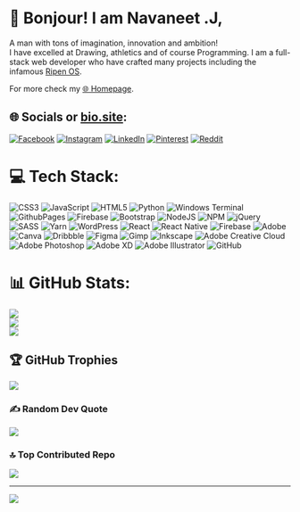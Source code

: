 # 💫 Bonjour! I am Navaneet .J,
A man with tons of imagination, innovation and ambition!<br>I have excelled at Drawing, athletics and of course Programming. I am a full-stack web developer who have crafted many projects including the infamous [Ripen OS](https://ripenos.github.io/).

For more check my [🌐 Homepage](https://navaneet239.github.io/).

## 🌐 Socials or [bio.site](https://bio.site/NavaneetJ):
[![Facebook](https://img.shields.io/badge/Facebook-%231877F2.svg?logo=Facebook&logoColor=white)](http://facebook.com/navaneet.jaggannathan/) [![Instagram](https://img.shields.io/badge/Instagram-%23E4405F.svg?logo=Instagram&logoColor=white)](https://www.instagram.com/nav_pj2309/) [![LinkedIn](https://img.shields.io/badge/LinkedIn-%230077B5.svg?logo=linkedin&logoColor=white)](https://linkedin.com/in/navaneet-jaggannathan-29b846312) [![Pinterest](https://img.shields.io/badge/Pinterest-%23E60023.svg?logo=Pinterest&logoColor=white)](https://in.pinterest.com/NavPadJag/) [![Reddit](https://img.shields.io/badge/Reddit-%23FF4500.svg?logo=Reddit&logoColor=white)](https://www.reddit.com/user/npj2309/) 


# 💻 Tech Stack:
![CSS3](https://img.shields.io/badge/css3-%231572B6.svg?style=plastic&logo=css3&logoColor=white) ![JavaScript](https://img.shields.io/badge/javascript-%23323330.svg?style=plastic&logo=javascript&logoColor=%23F7DF1E) ![HTML5](https://img.shields.io/badge/html5-%23E34F26.svg?style=plastic&logo=html5&logoColor=white) ![Python](https://img.shields.io/badge/python-3670A0?style=plastic&logo=python&logoColor=ffdd54) ![Windows Terminal](https://img.shields.io/badge/Windows%20Terminal-%234D4D4D.svg?style=plastic&logo=windows-terminal&logoColor=white) ![GithubPages](https://img.shields.io/badge/github%20pages-121013?style=plastic&logo=github&logoColor=white) ![Firebase](https://img.shields.io/badge/firebase-%23039BE5.svg?style=plastic&logo=firebase) ![Bootstrap](https://img.shields.io/badge/bootstrap-%238511FA.svg?style=plastic&logo=bootstrap&logoColor=white) ![NodeJS](https://img.shields.io/badge/node.js-6DA55F?style=plastic&logo=node.js&logoColor=white) ![NPM](https://img.shields.io/badge/NPM-%23CB3837.svg?style=plastic&logo=npm&logoColor=white) ![jQuery](https://img.shields.io/badge/jquery-%230769AD.svg?style=plastic&logo=jquery&logoColor=white) ![SASS](https://img.shields.io/badge/SASS-hotpink.svg?style=plastic&logo=SASS&logoColor=white) ![Yarn](https://img.shields.io/badge/yarn-%232C8EBB.svg?style=plastic&logo=yarn&logoColor=white) ![WordPress](https://img.shields.io/badge/WordPress-%23117AC9.svg?style=plastic&logo=WordPress&logoColor=white) ![React](https://img.shields.io/badge/react-%2320232a.svg?style=plastic&logo=react&logoColor=%2361DAFB) ![React Native](https://img.shields.io/badge/react_native-%2320232a.svg?style=plastic&logo=react&logoColor=%2361DAFB) ![Firebase](https://img.shields.io/badge/firebase-a08021?style=plastic&logo=firebase&logoColor=ffcd34) ![Adobe](https://img.shields.io/badge/adobe-%23FF0000.svg?style=plastic&logo=adobe&logoColor=white) ![Canva](https://img.shields.io/badge/Canva-%2300C4CC.svg?style=plastic&logo=Canva&logoColor=white) ![Dribbble](https://img.shields.io/badge/Dribbble-EA4C89?style=plastic&logo=dribbble&logoColor=white) ![Figma](https://img.shields.io/badge/figma-%23F24E1E.svg?style=plastic&logo=figma&logoColor=white) ![Gimp](https://img.shields.io/badge/Gimp-657D8B?style=plastic&logo=gimp&logoColor=FFFFFF) ![Inkscape](https://img.shields.io/badge/Inkscape-e0e0e0?style=plastic&logo=inkscape&logoColor=080A13) ![Adobe Creative Cloud](https://img.shields.io/badge/Adobe%20Creative%20Cloud-DA1F26.svg?style=plastic&logo=Adobe%20Creative%20Cloud&logoColor=white) ![Adobe Photoshop](https://img.shields.io/badge/adobe%20photoshop-%2331A8FF.svg?style=plastic&logo=adobe%20photoshop&logoColor=white) ![Adobe XD](https://img.shields.io/badge/Adobe%20XD-470137?style=plastic&logo=Adobe%20XD&logoColor=#FF61F6) ![Adobe Illustrator](https://img.shields.io/badge/adobe%20illustrator-%23FF9A00.svg?style=plastic&logo=adobe%20illustrator&logoColor=white) ![GitHub](https://img.shields.io/badge/github-%23121011.svg?style=plastic&logo=github&logoColor=white)
# 📊 GitHub Stats:
![](https://github-readme-stats.vercel.app/api?username=navaneet239&theme=dark&hide_border=false&include_all_commits=true&count_private=false)<br/>
![](https://github-readme-streak-stats.herokuapp.com/?user=navaneet239&theme=dark&hide_border=false)<br/>
![](https://github-readme-stats.vercel.app/api/top-langs/?username=navaneet239&theme=dark&hide_border=false&include_all_commits=true&count_private=false&layout=compact)

## 🏆 GitHub Trophies
![](https://github-profile-trophy.vercel.app/?username=navaneet239&theme=radical&no-frame=false&no-bg=false&margin-w=4)

### ✍️ Random Dev Quote
![](https://quotes-github-readme.vercel.app/api?type=vetical&theme=tokyonight)

### 🔝 Top Contributed Repo
![](https://github-contributor-stats.vercel.app/api?username=navaneet239&limit=5&theme=tokyonight&combine_all_yearly_contributions=true)

---
[![](https://visitcount.itsvg.in/api?id=navaneet239&icon=6&color=0)](https://visitcount.itsvg.in)

<!-- Proudly created with GPRM ( https://gprm.itsvg.in ) -->
